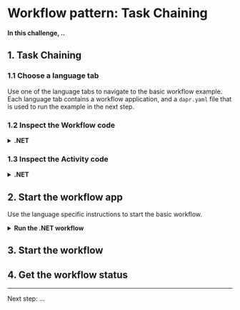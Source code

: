 # Workflow pattern: Task Chaining

**In this challenge, ..**

## 1. Task Chaining

### 1.1 Choose a language tab

Use one of the language tabs to navigate to the basic workflow example. Each language tab contains a workflow application, and a `dapr.yaml` file that is used to run the example in the next step.

### 1.2 Inspect the Workflow code

<details>
   <summary><b>.NET</b></summary>

Open the `BasicWorkflow.cs` file located in the `Basic` folder. This file contains the workflow code.



</details>

### 1.3 Inspect the Activity code

<details>
   <summary><b>.NET</b></summary>

Open the `Activity1.cs` file located in the `Basic/Activities` folder. This file contains the code for Activity1.


</details>

## 2. Start the workflow app

Use the language specific instructions to start the basic workflow.

<details>
   <summary><b>Run the .NET workflow</b></summary>

	Install the dependencies:

```bash
dotnet restore TaskChaining
```

Run the applications using the Dapr CLI:

```bash
dapr run -f .
```
</details>

## 3. Start the workflow

## 4. Get the workflow status

---

Next step: ...